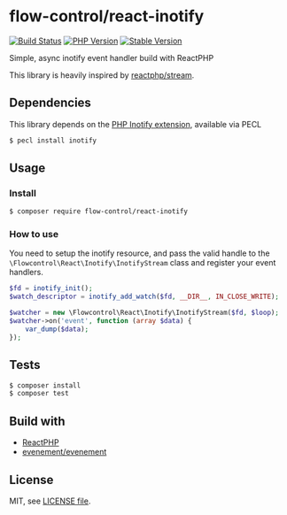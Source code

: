 # flow-control/react-inotify

[![Build Status](https://img.shields.io/travis/flow-control/react-inotify.svg?style=for-the-badge&logo=travis)](https://travis-ci.com/flow-control/react-inotify) [![PHP Version](https://img.shields.io/packagist/php-v/flow-control/react-inotify.svg?style=for-the-badge)](https://github.com/flow-control/react-inotify) [![Stable Version](https://img.shields.io/packagist/v/flow-control/react-inotify.svg?style=for-the-badge&label=Latest)](https://packagist.org/packages/flow-control/react-inotify)

Simple, async inotify event handler build with ReactPHP

This library is heavily inspired by [reactphp/stream](https://github.com/reactphp/stream).

## Dependencies

This library depends on the [PHP Inotify extension](https://pecl.php.net/package/inotify), available via PECL

```bash
$ pecl install inotify
```

## Usage

### Install

```bash
$ composer require flow-control/react-inotify
```

### How to use

You need to setup the inotify resource, and pass the valid handle to the
`\Flowcontrol\React\Inotify\InotifyStream` class and register your event
handlers.

```php
$fd = inotify_init();
$watch_descriptor = inotify_add_watch($fd, __DIR__, IN_CLOSE_WRITE);

$watcher = new \Flowcontrol\React\Inotify\InotifyStream($fd, $loop);
$watcher->on('event', function (array $data) {
    var_dump($data);
});
```

## Tests

```bash
$ composer install
$ composer test
```

## Build with

- [ReactPHP](https://reactphp.org/)
- [evenement/evenement](https://github.com/igorw/evenement)

## License

MIT, see [LICENSE file](LICENSE).
